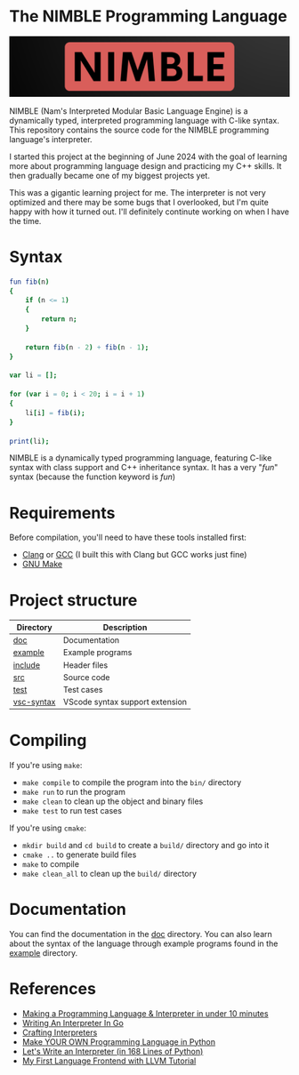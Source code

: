 # The NIMBLE Programming Language

![logo](doc/img/logo.png)

NIMBLE (Nam's Interpreted Modular Basic Language Engine) is a dynamically typed, interpreted programming language with C-like syntax. This repository contains the source code for the NIMBLE programming language's interpreter.

I started this project at the beginning of June 2024 with the goal of learning more about programming language design and practicing my C++ skills. It then gradually became one of my biggest projects yet. 

This was a gigantic learning project for me. The interpreter is not very optimized and there may be some bugs that I overlooked, but I'm quite happy with how it turned out. I'll definitely continute working on when I have the time.

# Syntax

```nimble
fun fib(n)
{
    if (n <= 1)
    {
        return n;
    }

    return fib(n - 2) + fib(n - 1);
}

var li = [];

for (var i = 0; i < 20; i = i + 1)
{
    li[i] = fib(i);
}

print(li);
```

NIMBLE is a dynamically typed programming language, featuring C-like syntax with class support and C++ inheritance syntax. It has a very "*fun*" syntax (because the function keyword is *fun*)

# Requirements

Before compilation, you'll need to have these tools installed first:
- [Clang](https://clang.llvm.org/) or [GCC](https://gcc.gnu.org/) (I built this with Clang but GCC works just fine)
- [GNU Make](https://www.gnu.org/software/make/)

# Project structure

| Directory | Description |
| --- | --- |
| [doc](doc/) | Documentation |
| [example](example/) | Example programs |
| [include](include/) | Header files |
| [src](src/) | Source code |
| [test](test/) | Test cases |
| [vsc-syntax](vsc-syntax/) | VScode syntax support extension |

# Compiling

If you're using `make`:
- `make compile` to compile the program into the `bin/` directory
- `make run` to run the program
- `make clean` to clean up the object and binary files
- `make test` to run test cases

If you're using `cmake`:
- `mkdir build` and `cd build` to create a `build/` directory and go into it
- `cmake ..` to generate build files
- `make` to compile
- `make clean_all` to clean up the `build/` directory

# Documentation

You can find the documentation in the [doc](doc/) directory. You can also learn about the syntax of the language through example programs found in the [example](example/) directory.

# References

- [Making a Programming Language & Interpreter in under 10 minutes](https://www.youtube.com/watch?v=A3gTw1ZkeK0)
- [Writing An Interpreter In Go](https://www.amazon.com/Writing-Interpreter-Go-Thorsten-Ball/dp/3982016118)
- [Crafting Interpreters](https://craftinginterpreters.com/)
- [Make YOUR OWN Programming Language in Python](https://youtube.com/playlist?list=PLZQftyCk7_SdoVexSmwy_tBgs7P0b97yD&si=cr5N8m9Ybknj0Pvr)
- [Let's Write an Interpreter (in 168 Lines of Python)](https://www.youtube.com/watch?v=LgsW0eGk-6U)
- [My First Language Frontend with LLVM Tutorial](https://www.llvm.org/docs/tutorial/MyFirstLanguageFrontend/index.html)
